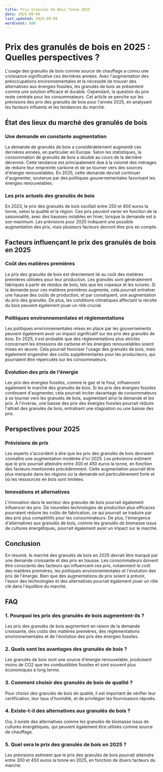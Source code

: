 ```yaml
---
title: Prix Granulés De Bois Tonne 2025
date: 2025-09-09
last_updated: 2025-09-09
wordcount: 880
---
```


# Prix des granulés de bois en 2025 : Quelles perspectives ?

L'usage des granulés de bois comme source de chauffage a connu une croissance significative ces dernières années. Avec l'augmentation des préoccupations environnementales et la nécessité de trouver des alternatives aux énergies fossiles, les granulés de bois se présentent comme une solution efficace et durable. Cependant, la question du prix reste centrale pour les consommateurs. Cet article se penche sur les prévisions des prix des granulés de bois pour l'année 2025, en analysant les facteurs influents et les tendances du marché.

## État des lieux du marché des granulés de bois

### Une demande en constante augmentation

La demande de granulés de bois a considérablement augmenté ces dernières années, en particulier en Europe. Selon les statistiques, la consommation de granulés de bois a doublé au cours de la dernière décennie. Cette tendance est principalement due à la volonté des ménages de réduire leur empreinte carbone et de se tourner vers des sources d'énergie renouvelables. En 2025, cette demande devrait continuer d'augmenter, soutenue par des politiques gouvernementales favorisant les énergies renouvelables.

### Les prix actuels des granulés de bois

En 2023, le prix des granulés de bois oscillait entre 250 et 400 euros la tonne, selon la qualité et la région. Ces prix peuvent varier en fonction de la saisonnalité, avec des hausses notables en hiver, lorsque la demande est à son maximum. Les prévisions pour 2025 indiquent une possible augmentation des prix, mais plusieurs facteurs devront être pris en compte.

## Facteurs influençant le prix des granulés de bois en 2025

### Coût des matières premières

Le prix des granulés de bois est directement lié au coût des matières premières utilisées pour leur production. Les granulés sont généralement fabriqués à partir de résidus de bois, tels que les copeaux et les sciures. Si la demande pour ces matières premières augmente, cela pourrait entraîner une hausse des coûts de production, et par conséquent, une augmentation du prix des granulés. De plus, les conditions climatiques affectant la récolte du bois peuvent également jouer un rôle crucial.

### Politiques environnementales et réglementations

Les politiques environnementales mises en place par les gouvernements peuvent également avoir un impact significatif sur les prix des granulés de bois. En 2025, il est probable que des réglementations plus strictes concernant les émissions de carbone et les énergies renouvelables soient mises en œuvre. Cela pourrait favoriser l'usage des granulés de bois, mais également engendrer des coûts supplémentaires pour les producteurs, qui pourraient être répercutés sur les consommateurs.

### Évolution des prix de l'énergie

Les prix des énergies fossiles, comme le gaz et le fioul, influencent également le marché des granulés de bois. Si les prix des énergies fossiles continuent d'augmenter, cela pourrait inciter davantage de consommateurs à se tourner vers les granulés de bois, augmentant ainsi la demande et les prix. À l'inverse, une baisse des prix des énergies fossiles pourrait réduire l'attrait des granulés de bois, entraînant une stagnation ou une baisse des prix.

## Perspectives pour 2025

### Prévisions de prix

Les experts s'accordent à dire que les prix des granulés de bois devraient connaître une augmentation modérée d'ici 2025. Les prévisions estiment que le prix pourrait atteindre entre 300 et 450 euros la tonne, en fonction des facteurs mentionnés précédemment. Cette augmentation pourrait être plus marquée dans les régions où la demande est particulièrement forte et où les ressources en bois sont limitées.

### Innovations et alternatives

L'innovation dans le secteur des granulés de bois pourrait également influencer les prix. De nouvelles technologies de production plus efficaces pourraient réduire les coûts de fabrication, ce qui pourrait se traduire par des prix plus compétitifs pour les consommateurs. De plus, l'émergence d'alternatives aux granulés de bois, comme les granulés de biomasse issus de cultures énergétiques, pourrait également avoir un impact sur le marché.

## Conclusion

En résumé, le marché des granulés de bois en 2025 devrait être marqué par une demande croissante et des prix en hausse. Les consommateurs doivent être conscients des facteurs qui influencent ces prix, notamment le coût des matières premières, les politiques environnementales et l'évolution des prix de l'énergie. Bien que des augmentations de prix soient à prévoir, l'essor des technologies et des alternatives pourrait également jouer un rôle clé dans l'équilibre du marché.

## FAQ

### 1. Pourquoi les prix des granulés de bois augmentent-ils ?

Les prix des granulés de bois augmentent en raison de la demande croissante, des coûts des matières premières, des réglementations environnementales et de l'évolution des prix des énergies fossiles.

### 2. Quels sont les avantages des granulés de bois ?

Les granulés de bois sont une source d'énergie renouvelable, produisent moins de CO2 que les combustibles fossiles et sont souvent plus économiques à long terme.

### 3. Comment choisir des granulés de bois de qualité ?

Pour choisir des granulés de bois de qualité, il est important de vérifier leur certification, leur taux d'humidité, et de privilégier les fournisseurs réputés.

### 4. Existe-t-il des alternatives aux granulés de bois ?

Oui, il existe des alternatives comme les granulés de biomasse issus de cultures énergétiques, qui peuvent également être utilisés comme source de chauffage.

### 5. Quel sera le prix des granulés de bois en 2025 ?

Les prévisions estiment que le prix des granulés de bois pourrait atteindre entre 300 et 450 euros la tonne en 2025, en fonction de divers facteurs du marché.